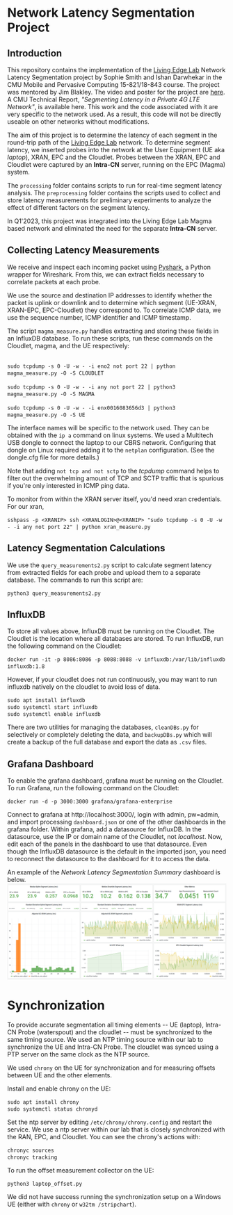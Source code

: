 

# Network Latency Segmentation Project

## Introduction
This repository contains the implementation of the  [Living Edge Lab](https://www.cmu.edu/scs/edgecomputing/index.html)  Network Latency Segmentation project by Sophie Smith and Ishan Darwhekar in the CMU Mobile and Pervasive Computing 15-821/18-843 course. The project was mentored by Jim Blakley. The video and poster for the project are [here](https://www.cs.cmu.edu/~15-821/archive/#2021). A CMU Technical Report, *"Segmenting Latency in a Private 4G LTE Network"*, is available here<link when published>. This work and the code associated with it are very specific to the network used. As a result, this code will not be directly useable on other networks without modifications.

The aim of this project is to determine the latency of each segment in the round-trip path of the [Living Edge Lab](https://www.cmu.edu/scs/edgecomputing/index.html) network. To determine segment latency, we inserted probes into the network at the User Equipment (UE aka *laptop*), XRAN, EPC and the Cloudlet. Probes between the XRAN, EPC and Cloudlet were captured by an **Intra-CN** server, running on the EPC (Magma) system.

The `processing` folder contains scripts to run for real-time segment latency analysis. The `preprocessing` folder contains the scripts used to collect and store latency measurements for preliminary experiments to analyze the effect of different factors on the segment latency. 

In Q1'2023, this project was integrated into the Living Edge Lab Magma based network and eliminated the need for the separate **Intra-CN** server.

## Collecting Latency Measurements
We receive and inspect each incoming packet using [Pyshark](https://github.com/KimiNewt/pyshark), a Python wrapper for Wireshark. From this, we can extract fields necessary to correlate packets at each probe. 

We use the source and destination IP addresses to identify whether the packet is uplink or downlink and to determine which segment (UE-XRAN, XRAN-EPC, EPC-Cloudlet) they correspond to. To correlate ICMP data, we use the sequence number, ICMP identifier and ICMP timestamp.

The script `magma_measure.py` handles extracting and storing these fields in an InfluxDB database. To run these scripts, run these commands on the Cloudlet, magma, and the UE respectively:

```

sudo tcpdump -s 0 -U -w - -i eno2 not port 22 | python magma_measure.py -O -S CLOUDLET

sudo tcpdump -s 0 -U -w - -i any not port 22 | python3 magma_measure.py -O -S MAGMA

sudo tcpdump -s 0 -U -w - -i enx0016083656d3 | python3 magma_measure.py -O -S UE
```

The interface names will be specific to the network used. They can be obtained with the `ip a` command on linux systems. We used a Multitech USB dongle to connect the laptop to our CBRS network. Configuring that dongle on Linux required adding it to the `netplan` configuration. (See the dongle.cfg file for more details.)

Note that adding ```not tcp and not sctp``` to the *tcpdump* command helps to filter out the overwhelming amount of  TCP and SCTP traffic that is spurious if you're only interested in ICMP ping data.

To monitor from within the XRAN server itself, you'd need xran credentials. For our xran,

```
sshpass -p <XRANIP> ssh <XRANLOGIN>@<XRANIP> "sudo tcpdump -s 0 -U -w - -i any not port 22" | python xran_measure.py
```

## Latency Segmentation Calculations
We use the `query_measurements2.py` script to calculate segment latency from extracted fields for each probe and upload them to a separate database. The commands to run this script are: 

```
python3 query_measurements2.py 
```

## InfluxDB

To store all values above, InfluxDB must be running on the Cloudlet. The Cloudlet is the location where all databases are stored. To run InfluxDB, run the following command on the Cloudlet:

```
docker run -it -p 8086:8086 -p 8088:8088 -v influxdb:/var/lib/influxdb influxdb:1.8
```

However, if your cloudlet does not run continuously, you may want to run influxdb natively on the cloudlet to avoid loss of data.

```
sudo apt install influxdb
sudo systemctl start influxdb
sudo systemctl enable influxdb
```
There are two utilities for managing the databases, `cleanDBs.py` for selectively or completely deleting the data, and `backupDBs.py` which will create a backup of the full database and export the data as `.csv` files.

## Grafana Dashboard
To enable the grafana dashboard, grafana must be running on the Cloudlet. To run Grafana, run the following command on the Cloudlet:

```
docker run -d -p 3000:3000 grafana/grafana-enterprise
```
Connect to grafana at http://localhost:3000/, login with admin, pw=admin, and import processing `dashboard.json` or one of the other dashboards in the grafana folder. Within grafana, add a datasource for InfluxDB. In the datasource, use the IP or domain name of the Cloudlet, not *localhost*. Now, edit each of the panels in the dashboard to use that datasource. Even though the InfluxDB datasource is the default in the imported json, you need to reconnect the datasource to the dashboard for it to access the data.

An example of the *Network Latency Segmentation Summary* dashboard is below.
![dashboard](grafana/DashboardScreenshot.png)

# Synchronization
To provide accurate segmentation all timing elements -- UE (laptop), Intra-CN Probe (waterspout) and the cloudlet -- must be synchronized to the same timing source. We used an NTP timing source within our lab to synchronize the UE and Intra-CN Probe. The cloudlet was synced using a PTP server on the same clock as the NTP source.

We used `chrony` on the UE for synchronization and for measuring offsets between UE and the other elements. 

Install and enable chrony on the UE:

```
sudo apt install chrony
sudo systemctl status chronyd
```

Set the ntp server by editing `/etc/chrony/chrony.config` and restart the service. We use a ntp server within our lab that is closely synchronized with the RAN, EPC, and Cloudlet. You can see the chrony's actions with:

```
chronyc sources
chronyc tracking
```

To run the offset measurement collector on the UE:

``` 
python3 laptop_offset.py
```

We did not have success running the synchronization setup on a Windows UE (either with `chrony` or `w32tm /stripchart`). 

